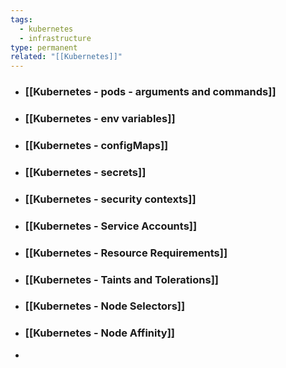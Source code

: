 ```yaml
---
tags:
  - kubernetes
  - infrastructure
type: permanent
related: "[[Kubernetes]]"
---
```

- ### [[Kubernetes -  pods - arguments and commands]]
- ### [[Kubernetes - env variables]]
- ### [[Kubernetes - configMaps]]
- ### [[Kubernetes - secrets]]
- ### [[Kubernetes - security contexts]]
- ### [[Kubernetes - Service Accounts]]
- ### [[Kubernetes - Resource Requirements]]
- ### [[Kubernetes - Taints and Tolerations]]
- ### [[Kubernetes - Node Selectors]]
- ### [[Kubernetes - Node Affinity]]
- 